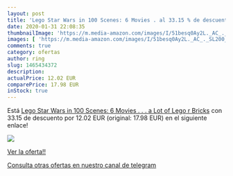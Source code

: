 ```yaml
---
layout: post
title: 'Lego Star Wars in 100 Scenes: 6 Movies . al 33.15 % de descuento'
date: 2020-01-31 22:08:35
thumbnailImage: 'https://m.media-amazon.com/images/I/51besq0Ay2L._AC_._SL200_.jpg'
images: [ 'https://m.media-amazon.com/images/I/51besq0Ay2L._AC_._SL200_.jpg' ]
comments: true
category: ofertas
author: ring
slug: 1465434372
description:
actualPrice: 12.02 EUR
comparePrice: 17.98 EUR
inStock: true
---
```


Está [Lego Star Wars in 100 Scenes: 6 Movies . . . a Lot of Lego r  Bricks](https://www.amazon.es/dp/1465434372/?tag=redken-21) con 33.15 de descuento por 12.02 EUR (original: 17.98 EUR) en el siguiente enlace!

[![](https://m.media-amazon.com/images/I/51besq0Ay2L._AC_._SL200_.jpg)](https://www.amazon.es/dp/1465434372/?tag=redken-21)

[Ver la oferta!!](https://www.amazon.es/dp/1465434372/?tag=redken-21)

[Consulta otras ofertas en nuestro canal de telegram](https://t.me/s/ofertas25)
